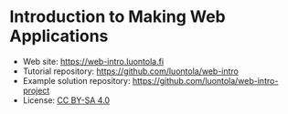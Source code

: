 # Introduction to Making Web Applications

* Web site: https://web-intro.luontola.fi
* Tutorial repository: https://github.com/luontola/web-intro
* Example solution repository: https://github.com/luontola/web-intro-project
* License: [CC BY-SA 4.0](http://creativecommons.org/licenses/by-sa/4.0/)
